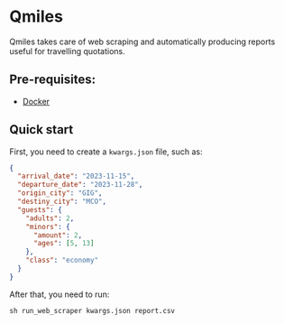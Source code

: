 Qmiles
===

Qmiles takes care of web scraping and automatically producing reports useful for travelling quotations.

## Pre-requisites:
* [Docker](https://www.docker.com/)

## Quick start
First, you need to create a `kwargs.json` file, such as:
```json
{ 
  "arrival_date": "2023-11-15",
  "departure_date": "2023-11-28",
  "origin_city": "GIG",
  "destiny_city": "MCO", 
  "guests": {
    "adults": 2,
    "minors": {
      "amount": 2,
      "ages": [5, 13]
    },
    "class": "economy"
  }
}
```

After that, you need to run:
```
sh run_web_scraper kwargs.json report.csv
```